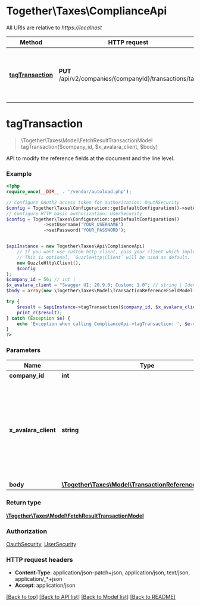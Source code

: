 # Together\Taxes\ComplianceApi

All URIs are relative to *https://localhost*

Method | HTTP request | Description
------------- | ------------- | -------------
[**tagTransaction**](ComplianceApi.md#tagTransaction) | **PUT** /api/v2/companies/{companyId}/transactions/tag | API to modify the reference fields at the document and the line level.


# **tagTransaction**
> \Together\Taxes\Model\FetchResultTransactionModel tagTransaction($company_id, $x_avalara_client, $body)

API to modify the reference fields at the document and the line level.

### Example
```php
<?php
require_once(__DIR__ . '/vendor/autoload.php');

// Configure OAuth2 access token for authorization: OauthSecurity
$config = Together\Taxes\Configuration::getDefaultConfiguration()->setAccessToken('YOUR_ACCESS_TOKEN');
// Configure HTTP basic authorization: UserSecurity
$config = Together\Taxes\Configuration::getDefaultConfiguration()
              ->setUsername('YOUR_USERNAME')
              ->setPassword('YOUR_PASSWORD');


$apiInstance = new Together\Taxes\Api\ComplianceApi(
    // If you want use custom http client, pass your client which implements `GuzzleHttp\ClientInterface`.
    // This is optional, `GuzzleHttp\Client` will be used as default.
    new GuzzleHttp\Client(),
    $config
);
$company_id = 56; // int | 
$x_avalara_client = "Swagger UI; 20.9.0; Custom; 1.0"; // string | Identifies the software you are using to call this API.  For more information on the client header, see [Client Headers](https://developer.avalara.com/avatax/client-headers/) .
$body = array(new \Together\Taxes\Model\TransactionReferenceFieldModel()); // \Together\Taxes\Model\TransactionReferenceFieldModel[] | 

try {
    $result = $apiInstance->tagTransaction($company_id, $x_avalara_client, $body);
    print_r($result);
} catch (Exception $e) {
    echo 'Exception when calling ComplianceApi->tagTransaction: ', $e->getMessage(), PHP_EOL;
}
?>
```

### Parameters

Name | Type | Description  | Notes
------------- | ------------- | ------------- | -------------
 **company_id** | **int**|  |
 **x_avalara_client** | **string**| Identifies the software you are using to call this API.  For more information on the client header, see [Client Headers](https://developer.avalara.com/avatax/client-headers/) . | [optional] [default to Swagger UI; 20.9.0; Custom; 1.0]
 **body** | [**\Together\Taxes\Model\TransactionReferenceFieldModel[]**](../Model/TransactionReferenceFieldModel.md)|  | [optional]

### Return type

[**\Together\Taxes\Model\FetchResultTransactionModel**](../Model/FetchResultTransactionModel.md)

### Authorization

[OauthSecurity](../../README.md#OauthSecurity), [UserSecurity](../../README.md#UserSecurity)

### HTTP request headers

 - **Content-Type**: application/json-patch+json, application/json, text/json, application/_*+json
 - **Accept**: application/json

[[Back to top]](#) [[Back to API list]](../../README.md#documentation-for-api-endpoints) [[Back to Model list]](../../README.md#documentation-for-models) [[Back to README]](../../README.md)

